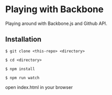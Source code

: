 # Playing with Backbone

Playing around with Backbone.js and Github API.

## Installation

` $ git clone <this-repo> <directory> `

` $ cd <directory> `

` $ npm install `

` $ npm run watch `

open index.html in your browser

